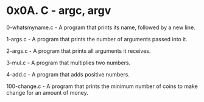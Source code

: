 # 0x0A. C - argc, argv

0-whatsmyname.c - A program that prints its name, followed by a new line.

1-args.c - A program that prints the number of arguments passed into it.

2-args.c - A program that prints all arguments it receives.

3-mul.c - A program that multiplies two numbers.

4-add.c - A program that adds positive numbers.

100-change.c - A program that prints the minimum number of coins to make change for an amount of money.
